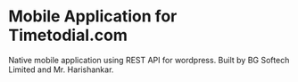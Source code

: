 # Mobile Application for Timetodial.com

Native mobile application using REST API for wordpress. Built by BG Softech Limited and Mr. Harishankar. 



